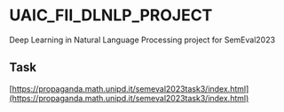 # UAIC_FII_DLNLP_PROJECT
Deep Learning in Natural Language Processing project for SemEval2023 

## Task
[https://propaganda.math.unipd.it/semeval2023task3/index.html](https://propaganda.math.unipd.it/semeval2023task3/index.html)
